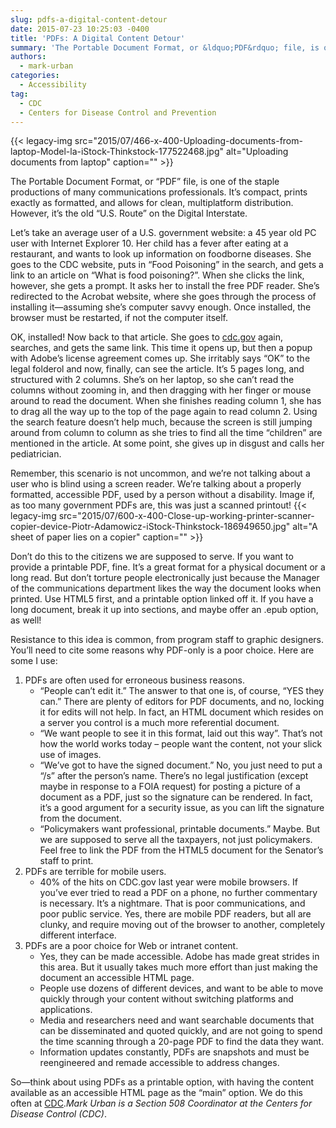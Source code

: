 ```yaml
---
slug: pdfs-a-digital-content-detour
date: 2015-07-23 10:25:03 -0400
title: 'PDFs: A Digital Content Detour'
summary: 'The Portable Document Format, or &ldquo;PDF&rdquo; file, is one of the staple productions of many communications professionals. It’s compact, prints exactly as formatted, and allows for clean, multiplatform distribution. However, it’s the old &ldquo;U.S. Route&rdquo; on the Digital Interstate. Let’s take an average user of a U.S. government website: a 45 year old PC user'
authors:
  - mark-urban
categories:
  - Accessibility
tag:
  - CDC
  - Centers for Disease Control and Prevention
---
```


{{< legacy-img src="2015/07/466-x-400-Uploading-documents-from-laptop-Model-la-iStock-Thinkstock-177522468.jpg" alt="Uploading documents from laptop" caption="" >}} 

The Portable Document Format, or “PDF” file, is one of the staple productions of many communications professionals. It’s compact, prints exactly as formatted, and allows for clean, multiplatform distribution. However, it’s the old “U.S. Route” on the Digital Interstate.

Let’s take an average user of a U.S. government website: a 45 year old PC user with Internet Explorer 10. Her child has a fever after eating at a restaurant, and wants to look up information on foodborne diseases. She goes to the CDC website, puts in “Food Poisoning” in the search, and gets a link to an article on “What is food poisoning?”. When she clicks the link, however, she gets a prompt. It asks her to install the free PDF reader. She’s redirected to the Acrobat website, where she goes through the process of installing it—assuming she’s computer savvy enough. Once installed, the browser must be restarted, if not the computer itself.

OK, installed! Now back to that article. She goes to [cdc.gov](http://www.cdc.gov/) again, searches, and gets the same link. This time it opens up, but then a popup with Adobe’s license agreement comes up. She irritably says “OK” to the legal folderol and now, finally, can see the article. It&#8217;s 5 pages long, and structured with 2 columns. She’s on her laptop, so she can’t read the columns without zooming in, and then dragging with her finger or mouse around to read the document. When she finishes reading column 1, she has to drag all the way up to the top of the page again to read column 2. Using the search feature doesn’t help much, because the screen is still jumping around from column to column as she tries to find all the time “children” are mentioned in the article. At some point, she gives up in disgust and calls her pediatrician.

Remember, this scenario is not uncommon, and we’re not talking about a user who is blind using a screen reader. We’re talking about a properly formatted, accessible PDF, used by a person without a disability. Image if, as too many government PDFs are, this was just a scanned printout! {{< legacy-img src="2015/07/600-x-400-Close-up-working-printer-scanner-copier-device-Piotr-Adamowicz-iStock-Thinkstock-186949650.jpg" alt="A sheet of paper lies on a copier" caption="" >}} 

Don’t do this to the citizens we are supposed to serve. If you want to provide a printable PDF, fine. It’s a great format for a physical document or a long read. But don’t torture people electronically just because the Manager of the communications department likes the way the document looks when printed. Use HTML5 first, and a printable option linked off it. If you have a long document, break it up into sections, and maybe offer an .epub option, as well!

Resistance to this idea is common, from program staff to graphic designers. You’ll need to cite some reasons why PDF-only is a poor choice. Here are some I use:

  1. PDFs are often used for erroneous business reasons. 
      * “People can’t edit it.” The answer to that one is, of course, “YES they can.” There are plenty of editors for PDF documents, and no, locking it for edits will not help. In fact, an HTML document which resides on a server you control is a much more referential document.
      * “We want people to see it in this format, laid out this way”. That’s not how the world works today – people want the content, not your slick use of images.
      * “We’ve got to have the signed document.” No, you just need to put a “/s” after the person’s name. There’s no legal justification (except maybe in response to a FOIA request) for posting a picture of a document as a PDF, just so the signature can be rendered. In fact, it’s a good argument for a security issue, as you can lift the signature from the document.
      * “Policymakers want professional, printable documents.” Maybe. But we are supposed to serve all the taxpayers, not just policymakers. Feel free to link the PDF from the HTML5 document for the Senator’s staff to print.
  2. PDFs are terrible for mobile users. 
      * 40% of the hits on CDC.gov last year were mobile browsers. If you’ve ever tried to read a PDF on a phone, no further commentary is necessary. It’s a nightmare. That is poor communications, and poor public service. Yes, there are mobile PDF readers, but all are clunky, and require moving out of the browser to another, completely different interface.
  3. PDFs are a poor choice for Web or intranet content. 
      * Yes, they can be made accessible. Adobe has made great strides in this area. But it usually takes much more effort than just making the document an accessible HTML page.
      * People use dozens of different devices, and want to be able to move quickly through your content without switching platforms and applications.
      * Media and researchers need and want searchable documents that can be disseminated and quoted quickly, and are not going to spend the time scanning through a 20-page PDF to find the data they want.
      * Information updates constantly, PDFs are snapshots and must be reengineered and remade accessible to address changes.

So—think about using PDFs as a printable option, with having the content available as an accessible HTML page as the “main” option. We do this often at [CDC](http://www.cdc.gov/mmwr/mmwr_wk.html)._Mark Urban is a Section 508 Coordinator at the Centers for Disease Control (CDC)_.